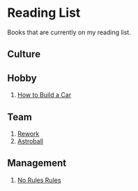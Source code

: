 # Reading List

Books that are currently on my reading list.

## Culture

## Hobby

1. [How to Build a Car](https://www.amazon.com/How-Build-Car-Autobiography-Greatest/dp/000835247X)

## Team

1. [Rework](https://www.amazon.com/Rework-Jason-Fried/dp/0307463745)
1. [Astroball](https://www.amazon.com/Astroball-New-Way-Win-All/dp/0525576649)

## Management

1. [No Rules Rules](https://www.norulesrules.com/)
